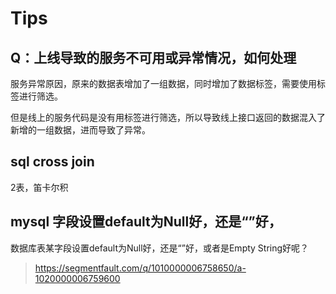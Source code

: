 
# Tips

## Q：上线导致的服务不可用或异常情况，如何处理

服务异常原因，原来的数据表增加了一组数据，同时增加了数据标签，需要使用标签进行筛选。

但是线上的服务代码是没有用标签进行筛选，所以导致线上接口返回的数据混入了 新增的一组数据，进而导致了异常。


## sql cross join

2表，笛卡尔积

## mysql 字段设置default为Null好，还是“”好，

数据库表某字段设置default为Null好，还是“”好，或者是Empty String好呢？
> https://segmentfault.com/q/1010000006758650/a-1020000006759600
